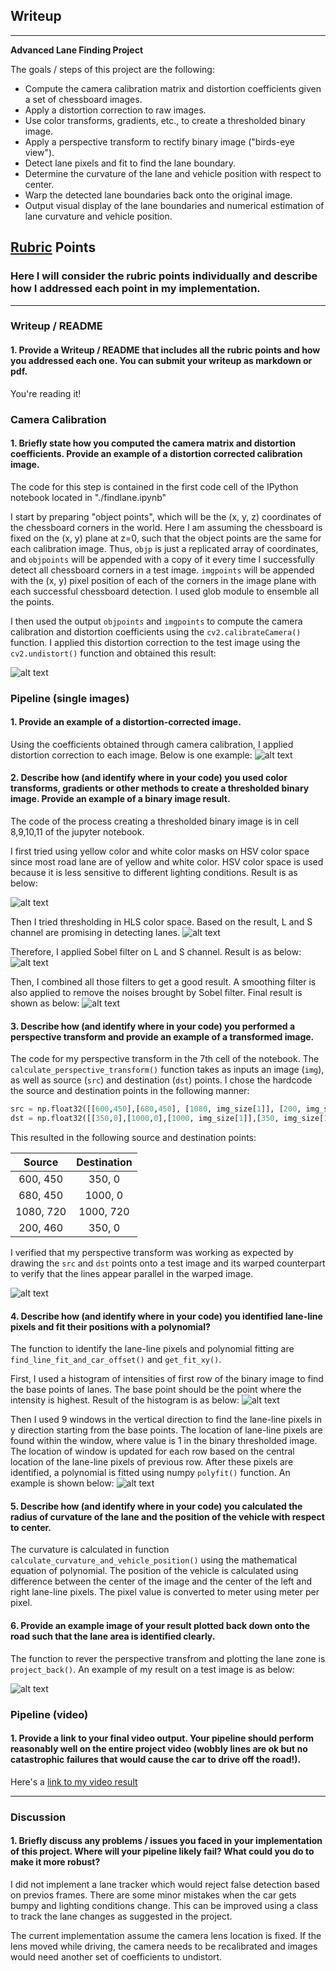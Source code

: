 ## Writeup 

---

**Advanced Lane Finding Project**

The goals / steps of this project are the following:

* Compute the camera calibration matrix and distortion coefficients given a set of chessboard images.
* Apply a distortion correction to raw images.
* Use color transforms, gradients, etc., to create a thresholded binary image.
* Apply a perspective transform to rectify binary image ("birds-eye view").
* Detect lane pixels and fit to find the lane boundary.
* Determine the curvature of the lane and vehicle position with respect to center.
* Warp the detected lane boundaries back onto the original image.
* Output visual display of the lane boundaries and numerical estimation of lane curvature and vehicle position.

[//]: # (Image References)

[image1]: ./output_images/distortion1.png "Camera Calibration"
[image2]: ./output_images/undistorted.png "Undistorted Image"
[image3]: ./output_images/color_mask.png "Color Mask"
[image4]: ./output_images/hls_threshold.png "HLS Space"
[image5]: ./output_images/sobel_on_l_s_channel.png "Sobel Filter"
[image6]: ./output_images/combine_filter_and_smoothing.png "Combine Filter"
[image7]: ./output_images/perspective_transform.png "Perspective Transform"
[image8]: ./output_images/histogram.png "Histogram"
[image9]: ./output_images/lane_fitting.png "Polynomial Fitting"
[image10]: ./output_images/project_back.png "Lane Detection"
[video1]: ./project_video_out_complete.mp4 "Video"




## [Rubric](https://review.udacity.com/#!/rubrics/571/view) Points

### Here I will consider the rubric points individually and describe how I addressed each point in my implementation.  

---

### Writeup / README

#### 1. Provide a Writeup / README that includes all the rubric points and how you addressed each one.  You can submit your writeup as markdown or pdf. 

You're reading it!

### Camera Calibration

#### 1. Briefly state how you computed the camera matrix and distortion coefficients. Provide an example of a distortion corrected calibration image.

The code for this step is contained in the first code cell of the IPython notebook located in "./findlane.ipynb" 

I start by preparing "object points", which will be the (x, y, z) coordinates of the chessboard corners in the world. Here I am assuming the chessboard is fixed on the (x, y) plane at z=0, such that the object points are the same for each calibration image.  Thus, `objp` is just a replicated array of coordinates, and `objpoints` will be appended with a copy of it every time I successfully detect all chessboard corners in a test image.  `imgpoints` will be appended with the (x, y) pixel position of each of the corners in the image plane with each successful chessboard detection.  I used glob module to ensemble all the points.

I then used the output `objpoints` and `imgpoints` to compute the camera calibration and distortion coefficients using the `cv2.calibrateCamera()` function.  I applied this distortion correction to the test image using the `cv2.undistort()` function and obtained this result: 

![alt text][image1]

### Pipeline (single images)

#### 1. Provide an example of a distortion-corrected image.


Using the coefficients obtained through camera calibration, I applied distortion correction to each image. Below is one example: 
![alt text][image2]

#### 2. Describe how (and identify where in your code) you used color transforms, gradients or other methods to create a thresholded binary image.  Provide an example of a binary image result.

The code of the process creating a thresholded binary image is in cell 8,9,10,11 of the jupyter notebook.

I first tried using yellow color and white color masks on HSV color space since most road lane are of yellow and white color. HSV color space is used because it is less sensitive to different lighting conditions. Result is as below: 

![alt text][image3]

Then I tried thresholding in HLS color space. Based on the result, L and S channel are promising in detecting lanes. 
![alt text][image4]

Therefore, I applied Sobel filter on L and S channel. Result is as below: 
![alt text][image5]

Then, I combined all those filters to get a good result. A smoothing filter is also applied to remove the noises brought by Sobel filter. Final result is shown as below:
![alt text][image6]



#### 3. Describe how (and identify where in your code) you performed a perspective transform and provide an example of a transformed image.


The code for my perspective transform in the 7th cell of the notebook.  The `calculate_perspective_transform()` function takes as inputs an image (`img`), as well as source (`src`) and destination (`dst`) points.  I chose the hardcode the source and destination points in the following manner:


```python
src = np.float32([[600,450],[680,450], [1080, img_size[1]], [200, img_size[1]]])
dst = np.float32([[350,0],[1000,0],[1000, img_size[1]],[350, img_size[1]]])
```

This resulted in the following source and destination points:

| Source        | Destination   | 
|:-------------:|:-------------:| 
| 600, 450      | 350, 0        | 
| 680, 450      | 1000, 0      |
| 1080, 720     | 1000, 720      |
| 200, 460      | 350, 0        |

I verified that my perspective transform was working as expected by drawing the `src` and `dst` points onto a test image and its warped counterpart to verify that the lines appear parallel in the warped image.


![alt text][image7]


#### 4. Describe how (and identify where in your code) you identified lane-line pixels and fit their positions with a polynomial?
The function to identify the lane-line pixels and polynomial fitting are `find_line_fit_and_car_offset()` and `get_fit_xy()`.


First, I used a histogram of intensities of first row of the binary image to find the base points of lanes. The base point should be the point where the intensity is highest. Result of the histogram is as below:
![alt text][image8]

Then I used 9 windows in the vertical direction to find the lane-line pixels in y direction starting from the base points. The location of lane-line pixels are found within the window, where value is 1 in the binary thresholded image. The location of window is updated for each row based on the central location of the lane-line pixels of previous row. After these pixels are identified, a polynomial is fitted using numpy `polyfit()` function. An example is shown below: 
![alt text][image9]

#### 5. Describe how (and identify where in your code) you calculated the radius of curvature of the lane and the position of the vehicle with respect to center.

The curvature is calculated in function `calculate_curvature_and_vehicle_position()` using the mathematical equation of polynomial. The position of the vehicle is calculated using difference between the center of the image and the center of the left and right lane-line pixels. The pixel value is converted to meter using meter per pixel. 


#### 6. Provide an example image of your result plotted back down onto the road such that the lane area is identified clearly.

The function to rever the perspective transfrom and plotting the lane zone is `project_back()`. 
An example of my result on a test image is as below:

![alt text][image10]


### Pipeline (video)

#### 1. Provide a link to your final video output.  Your pipeline should perform reasonably well on the entire project video (wobbly lines are ok but no catastrophic failures that would cause the car to drive off the road!).

Here's a [link to my video result](./project_video_out_complete.mp4)

---

### Discussion

#### 1. Briefly discuss any problems / issues you faced in your implementation of this project.  Where will your pipeline likely fail?  What could you do to make it more robust?


I did not implement a lane tracker which would reject false detection based on previos frames. There are some minor mistakes when the car gets bumpy and lighting conditions change. This can be improved using a class to track the lane changes as suggested in the project.   

The current implementation assume the camera lens location is fixed. If the lens moved while driving, the camera needs to be recalibrated and images would need another set of coefficients to undistort. 

